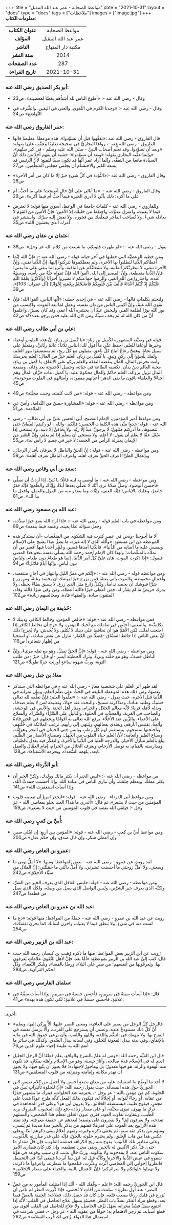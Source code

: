 +++
title = "مواعظ الصحابة - عمر عبد الله المقبل"
date = "2021-10-31"
layout = "docs"
type = "docs"
tags = ["ملاحظات"]
images = ["image.jpg"]
+++
**معلومات الكتاب**:

|               |                    |
| :------------: |   :-----------:   |
|  **عنوان الكتاب**  |    مواعظ الصحابة     |
|     **المؤلف**     |    عمر عبد الله المقبل    |
|     **الناشر**     |  مكتبة دار المنهاج   |
|   **سنة النشر**    | 2014 |
|  **عدد الصفحات**   |    287     |
| **تاريخ القراءة**  |  2021-10-31   |


### أبو بكر الصديق رضي الله عنه:

- وقال - رضي الله عنه -: «أطوع الناس لله أشدُّهم بغضًا لمعصيته». ص23

- وقال - رضي الله عنه -: «وجدنا الكرم في التَّقوى، والغنى في اليقين، والشَّرف في التَّواضع» ص24

### عمر الفاروق رضي الله عنه:

- قال الفاروق - رضي الله عنه  :«تفقَّهوا قبل أن تسوَّدوا».
هذه موعظةٌ عظيمةٌ قالها الفاروق - رضي الله عنه -، رواها البخاريُّ في صحيحة تعليقًا وعقَّب عليها بقوله:
«وبعد أن تسوَّدوا، وقد تعلَّم أصحاب النبيِّ - صلى الله عليه وسلم - في كبر سنِّهم».
«وإنما عقَّبه البخاري بقوله: «وبعد أن تسوَّدوا»؛ خشية أن يفهم أحدٌ من ذلك أنَّ السيادة مانعةٌ من التفقُّه، وإنَّما أراد عمر أنَّها قد تكون سببًا للمنع؛ لأنَّ الرئيس قد يمنعه الكبر والاحتشام أن يجلس مجلس المتعلِّمين. ص27

- وقال الفاروق - رضي الله عنه -:«التُّؤدة في كلِّ شيءٍ خيرٌ إلا ما كان من أمر الآخرة» ص28

- وقال الفاروق - رضي الله عنه -: «ما أبالي على أيِّ حالٍ أصبحت! على ما أحبُّ، أم على ما أكره؛ ذلك بأنِّي لا أدري الخيرة فيما أحبُّ أم فيما أكره». ص29

- وللفاروق - رضي الله عنه - كلماتٌ جامعةٌ في الوعظ، أسوق منها قوله: لا تعترض فيما لا يعنيك، واعتزل عدوَّك، واحتفظ من خليلك إلا الأمين؛ فإنَّ الأمين من القوم لا يعادله شيءٌ، ولا تُصاحب الفاجر فيعلِّمك من فجوره، ولا تفش إليه سرَّك، واستشر في أمرك الذي يخشون الله» ص35

### عثمان بن عفان رضي الله عنه:

- يقول - رضي الله عنه -: «لو طهرت قلوبكم، ما شبعت من كلام الله عز وجل». ص38

- ومن خطبه الوعظيَّة التي خطبها في آخر حياته قوله - رضي الله عنه -:
«إنَّ الله إنَّما أعطاكم الدُّنيا لتطلبوا بها الآخرة، ولم يعطكموها لتركنوا إليها، إنَّ الدُّنيا تفنى، وإنَّ الآخرة تبقى، لا تبطرنَّكم الفانية، ولا تشغلنَّكم عن الباقية، وآثروا ما يبقى على ما يفنى؛ فإنَّ الدُّنيا منقطعة، وإنَّ المصير إلى الله، اتَّقوا الله فإنَّ تقواه جنَّةٌ من بأسه، ووسيلةٌ عنده، واحذروا من الله الغير، والزموا جماعتكم لا تصيروا أحزابًا {وَاذْكُرُوا نِعْمَةَ اللَّهِ عَلَيْكُمْ إِذْ كُنْتُمْ أَعْدَاءً فَأَلَّفَ بَيْنَ قُلُوبِكُمْ فَأَصْبَحْتُمْ بِنِعْمَتِهِ إِخْوَانًا} [آل عمران: 103]». ص39

- ولنختم بكلماتٍ قالها - رضي الله عنه - في إحدى خطبه: «أيُّها الناس، اتَّقوا الله؛ فإنَّ تقوى الله غنمٌ، وإنَّ أكيس الناس من دان نفسه، وعمل لما بعد الموت، واكتسب من نور الله نورًا لظلمة القبر، وليخش عبدٌ أن يحشره الله أعمى وقد كان بصيرًا، واعلموا أنَّ من كان الله له لم يخف شيئًا، ومن كان الله عليه فمن يرجو بعده؟!» ص42

### علي بن أبي طالب رضي الله عنه:

- قوله في وصيَّته المشهورة لكُميل بن زيادٍ: «يا كُميل بن زيادٍ، إنَّ هذه القلوب أوعيةٌ، وخيرها أوعاها للعلم، احفظ عنِّي ما أقول لك: الناس ثلاثةٌ: عالمٌ ربَّانيٌّ، ومتعلِّمٌ على سبيل نجاةٍ، وهمجٌ رعاعٌ أتباع كلِّ ناعقٍ، يميلون مع كلِّ ريحٍ، لم يستضيئوا بنور العلم، ولمك يلجؤوا إلى ركنٍ وثيقٍ. يا كُميل بن زيادٍ، العلم خيرٌ من المال؛ العلم يحرسك وأنت تحرس المال، المال ينقصه النفقة والعلم يزكو على الإنفاق. يا كُميل بن زيادٍ، محبة العالم دينٌ يدان، تكسبه الطاعة في حياته، وجميل الأحدوثة بعد وفاته، ومنفعة المال تزول بزواله، العلم حاكمٌ والمال محكومٌ عليه. يا كميل، مات خزَّان المال وهم أحياءٌ! والعلماء باقون ما بقي الدهر؛ أعيانهم مفقودة، وأمثالهم في القلوب موجودة». ص45

- ومن مواعظه - رضي الله عنه - قوله: «من لانت كلمته، وجبت محبَّته» ص49

- ومن مواعظه - رضي الله عنه - قوله: «المشاورة حصنٌ من النَّدامة، وأمنٌ عن الملامة». ص51

- ومن مواعظ أمير المؤمنين، الإمام الفصيح، أبي الحسن عليِّ بن أبي طالبٍ - رضي الله عنه - قوله: خذوا منِّي هذه الكلمات الخمس؛ فإنَّكم -والله - لو ركبتم المطيَّ حتى تنصبوها، ما أدركتم مثلهنَّ: لا يرجونَّ عبدٌ إلا ربَّه، ولا يخافنَّ إلا ذنبه، ولا يستحي إذا سُئل عمَّا لا يعلم أن يقول: لا أعلم، ولا يستحي أن يتعلَّم إذا لم يعلم، وإنَّ الصَّبر من الإيمان بمنزلة الرأس من الجسد؛ لا خير في جسدٍ لا رأس له». ص55

- ومن مواعظه - رضي الله عنه - قوله : إنَّ الحقَّ والباطل لا يعرفان بأقدار الرجال، وبإعمال الظنِّ! اعرف الحقَّ تعرف أهله، واعرف الباطل تعرف أهله». ص59

### سعد بن أبي وقاص رضي الله عنه:

- ومن مواعظه - رضي الله عنه - ما أوصى به ابنه قائلًا: يا بُنيَّ، إذا أردتَّ أن تصلِّي فأحسن الوضوء، وصلِّ صلاةً ترى أنَّك لا تصلِّي بعدها أبدًا، وإيَّاك والطمع؛ فإنَّه فقرٌ حاضرٌ، وعليك بالإياس؛ فإنَّه الغنى، وإيَّاك وما يعتذر منه من القول والعمل، وافعل ما بدا لك». ص81

### عبد الله بن مسعود رضي الله عنه:

- ومن مواعظه في باب العلم قوله - رضي الله عنه -: «إذا أراد الله بعبدٍ خيرًا سدَّده، وجعل سؤاله عمَّا يعينه، وعلمه فيما ينفعه» ص89

- ألا ما أحوجنا -ونحن في عصرٍ كثرت فيه الشكوى من المنغِّصات -أن نستذكر هذه الموعظة من ابن مسعودٍ: «والله الذي لا إله غيره، ما يضرُّ عبدًا يصبح على الإسلام ويمسي عليه ما أصابه من الدُّنيا»، فالدُّنيا أمدها قصير، وعُمْر أحدنا فيها أقصر من أن نملأه بالمنغِّصات؛ ولهذا كان الإمام أحمد رحمه الله يسلِّي نفسه بنحو هذا المعنى فيقول: «إذا ذكرت الموت، هان عليَّ كلُّ أمر الدُّنيا، إنما هو طعامٌ دون طعامٍ، ولباسٌ دون لباسٍ، وإنَّها أيامٌ قلائل!» ص94

- ومن مواعظه قوله - رضي الله عنه -: «إنَّكم في ممرِّ الليل والنهار في آجالٍ منتقصة، وأعمالٍ محفوظة، والموت يأتي بغتةً، فمن يزرع خيرًا يوشك أن يحصد رغبةً، ومن زرع شرًّا فيوشك أن يحصد ندامةً، ولكلِّ زارع مثل الذي زرع، لا يسبق بطاءٌ بحظِّه، ولا يدرك حريصٌ ما لم يقدَّر له، فمن أعطي خيرًا فالله أعطاه، ومن وقي شرًا فالله وقاه، المتقون سادة، والفقهاء قادة، ومجالسهم زيادة» ص102

### حُذيفة بن اليمان رضي الله عنه: 

- فمن مواعظه - رضي الله عنه - قوله:
«خالص المؤمن، وخالط الكافر، ودينك لا تكلمنَّه».
والمعنى: أخلص في تعاملك مع أخيك المؤمن، ولا حرج أن تخالط الكافر إذا احتجت لذلك، لكن الأهمُّ هو: أن تحافظ على دينك لا يُكلم، ولا يُخدش، ولا يُجرح! ذلك أنَّ بعض الناس إذا خالط الفسَّاق -فضلًا عن الكفار- تنازل عن بعض مبادئه، أو استحيا من إظهار شعائره! ص116

- ومن مواعظه - رضي الله عنه - قوله: «إنَّ الحقَّ ثقيلٌ، وهو مع ثقله مريءٌ، وإنَّ الباطل خفيفٌ، وهو مع خفَّته وبيءٌ، وترك الخطيئة أيسر -أو قال: خيرٌ -من طلب التوبة، وربَّ شهوة ساعةٍ أورثت حزنًا طويلًا» ص121

### معاذ بن جبل رضي الله عنه

- لقد ظهر أثر العلم على شخصية معاذٍ - رضي الله عنه - في مواعظه التي سنذكر بعضها، ومن ذلك هذه الموعظة البليغة في الحثِّ على تعلُّم العلم، وبيان ثمراته في الدُّنيا قبل الآخرة، حيث يقول - رضي الله عنه -:
«تعلَّموا العلم؛ فإنَّ تعلُّمه لله تعالى خشيةٌ، وطلبه عبادةٌ، ومذاكرته تسبيحٌ، والبحث عنه جهادٌ، وتعليمة لمن لا يعلم صدقةٌ، وبذله لأهله قربةٌ؛ لأنَّه معالم الحلال والحرام، ومنار أهل الجنة، والأنس في الوحشة، والصاحب في الغربة، والمحدِّث في الخلوة، والدليل على السَّرَّاء والضَّراء، والسلاح على الأعداء، والزَّين عند الأخلَّاء، يرفع الله تعالى به أقوامًا ويجعلهم في الخير قادةً وأئمةً، تقتبس آثارهم، ويقتدي بفعالهم، ويُنتهى إلى رأيهم، ترغب الملائكة في خُلَّتهم، وبأجنحتها تمسحهم، ويستغفر لهم كلُّ رطبٍ ويابسٍ حتى الحيتان في البحر وهوامُّه، وسباع الطير وأنعامه؛ لأنَّ العلم حياة القلوب من الجهل، ومصباح الأبصار من الظُّلم، يبلغ بالعلم منازل الأخيار، والدرجة العليا في الدُّنيا والآخرة. والتفكُّر فيه يعدل بالصِّيام، ومدارسته بالقيام، به توصل الأرحام، ويعرف الحلال من الحرام، إمام العمَّال والعمل تابعه، يلهمه السُّعداء، ويحرمه الأشقياء». ص128

### أبو الدَّرداء رضي الله عنه:

- من مواعظه - رضي الله عنه -: «ليس الخير أن يكثر مالك وولدك، ولكنَّ الخير أن يكثر عملك، ويعظم حِلمُك، وأن تباري الناس في عبادة الله، وإذا أحسنت حمدتَّ الله، وإذا أسأت استغفرت الله» ص141

- ومن مواعظ أبي الدرداء - رضي الله عنه - قوله: «ليحذر امرؤٌ أن تبغضه قلوب المؤمنين من حيث لا يشعر»، ثم قال: «أتدري ما هذا؟ العبد يخلو بمعاصي الله - عز وجل -؛ فيلقي الله بغضه في قلوب المؤمنين من حيث لا يشعر». ص159

### أُبيِّ بن كعبٍ رضي الله عنه:

- ومن مواعظ أُبيِّ بن كعبٍ - رضي الله عنه - قوله: «المؤمن بين أربعٍ: إن ابتُلي صبر، وإن أعطي شكر، وإن قال صدق، وإن حكم عدل» ص200

### عمرو بن العاص رضي الله عنه:

- لقد رويت عن عمرٍو - رضي الله عنه - بعض المواعظ؛ ومنها: «لا أملُّ ثوبي ما وسعني، ولا أملُّ زوجتي ما أحسنت عشرتي، ولا أملُّ دابَّتي ما حَمَلَتْني؛ إنَّ الملال من سيِّاء الأخلاق» ص242

- ومن مواعظه - رضي الله عنه - قوله: «ليس العاقل الذي يعرف الخير من الشرِّ، ولكنَّه الذي يعرف خير الشرَّين، وليس الواصل الذي يصل من وصله، ولكنَّه الذي يصل من قطعه! ص247

### عبد الله بن عمرو بن العاص رضي الله عنه:

- رويت عن عبد الله بن عمروٍ - رضي الله عنه - جملةٌ من المواعظ؛ منها قوله: «دع ما لست منه في شيءٍ، ولا تنطق فيما لا يعنيك، واخزن لسانك كما تخزن نفقتك». ص254

### عبد الله بن الزبير رضي الله عنه:

- رُويت عن ابن الزبير بعض المواعظ؛ منها ما ذكره وُهيب بن كيسان رحمه الله حيث قال: كتب إليَّ عبد الله بن الزبير بموعظةٍ: «أمَّا بعد، فإنَّ لأهل التَّقوى علاماتٍ يُعرفون بها، ويَعرِفُونها من أنفسهم؛ من صبرٍ على البلاء، ورِضًا بالقضاء، وشُكر النَّعماء، وذُلٍّ لحكم القرآن». ص284

### سلمان الفارسي رضي الله عنه:

- قال: «إذا أسأت سيئةً في سريرةٍ، فأحسن حسنةً في سريرةٍ، وإذا أسأت سيِّئةً في علانيةٍ، فأحسن حسنةً في علانيةٍ؛ لكي تكون هذه بهذه» ص41.

------

أخرى:

- «فالرجل كلَّ الرجل من يصبر على العافية، ومعنى الصبر عليها: ألاَّ يركن إليها، ويعلم أنَّ كلَّ ذلك مستودعٌ عنده، وعسى أن يسترجع على القرب، وألَّا يرسل نفسه في الفرح بها، ولا ينهمك في التنعُّم واللذة، واللهو واللعب، وأن يرعى حقوق الله في ماله بالإنفاق، وفي بدنه ببذل المعونة للخلق، وفي لسانه ببذل الصِّدق، وكذلك في سائر ما أنعم الله به عليه» إحياء علوم الدين ص76

- قال ابن القيِّم رحمه الله: «ومن له علمٌ بالشرع والواقع، يعلم قطعًا أنَّ الرجل الجليل الذي له في الإسلام قدمٌ صالحه، وآثارٌ حسنة، وهو من الإسلام وأهله بمكانٍ، قد تكون منه الهفوة والزلة، هو فيها معذورٌ؛ بل ومأجورٌ لاجتهاده؛ فلا يجوز أن يتَّبع فيها، ولا يجوز أن تهدر مكانته وإمامته ومنزلته من قلوب المسلمين» ص131

- لا أجد ما أوضِّح ما اشتملت عليه من معانٍ بديعةٍ أحسن ولا أجمل من كلامٍ نفيسٍ لابن الجوزيِّ حول هذه المسألة، حيث يقول رحمه الله: «إنَّ للخلوة تأثيراتٍ تبين في الجلوة، كم من مؤمنٍ بالله - عز وجل -، يحترمه عند الخلوات، فيترك ما يشتهي حذرًا من عقابه، أو رجاءً لثوابه، أو إجلالًا له، فيكون بذلك الفعل كأنَّه طرح عودًا هندياً على مجمرٍ، فيفوح طيبه، فيستنشقه الخلائق، ولا يدرون أين هو؟ وعلى قدرٍ المجاهدة في ترك ما يهوى، تقوى محبَّته، أو على مقدار زيادة دفع ذلك المحبوب المتروك يزيد الطِّيب، ويتفاوت تفاوت العود، فترى عيون الخلق تعظِّم هذا الشخص، وألسنتهم تمدحه، ولا يعرفون لِمَ؟ ولا يقدرون على وصفه؛ لبعدهم عن حقيقة معرفته. وقد تمتد هذه الأراييح بعد الموت على قدرها؛ فمنهم من يذكر بالخير مدةً مديدةً ثم يُنسى، ومنهم من يذكر مئة سنةٍ، ثم يخفى ذكره وقبره، ومنهم أعلامٌ يبقى ذكرهم أبدًا. وعلى عكس هذا من هاب الخلق، ولم يحترم خلوته بالحقّ، فإنَّه على قدر مبارزته بالذُّنوب، وعلى مقادير تلك الذُّنوب؛ يفوح منه ريح الكراهة فمتقته القلوب، فإن قلَّ مقدار ما جنى، قلَّ ذكر الألسن له بالخير، وبقي مجرد تعظيمه، وإن كثر كان قصارى الأمر سكوت الناس عنه، لا يمدحونه ولا يذمُّونه. وربَّ خالٍ بذنب كان سبب وقوعه في هوَّة شقوةٍ في عيش الدُّنيا والآخرة! وكأنَّه قيل له: ابق بما آثرت! فيبقى أبدًا في التخبيط. فانظروا إخواني إلى المعاصي أثَّرت وعثَّرت، فتلمحوا ما سطرته، واعرفوا ما ذكرته، ولا تهملوا خلواتكم ولا سرائركم؛ فإنَّ الأعمال بالنية، والجزاء على مقدار الإخلاص» ص159

- قال ابن الجوزيِّ رحمه الله: «اعلم - وفَّقك الله - أنَّك إذا امتثلت المأمور به من غضِّ البصر- عند أول نظرةٍ - سلِمتَ من آفاتٍ لا تُحصى، فإذا كَّررت النظر لم تأمن أن يُزرع في قلبك زرعًا يصعب قلعه، فإن كان قد حصل ذلك، فعلاجه: الحِميَة بالغضِّ فيما بعد، وقطع مراد الفكر بسدِّ باب النظر، فحينئذٍ يسهل علاج الحاصل في القلب؛ لأنَّه إذا اجتمع سيلٌ فسُدَّ مجراه، سَهُلَ نَزْف الحاصل، ولا علاج للحاصل في القلب أقوى من قطع أسبابه، ثم زجر الاهتمام به؛ خوفًا من عقوبة الله - عز وجل -، فمتى شرعت في استعمال هذا الدواء، رُجي لك قُرب السلامة» ص262



